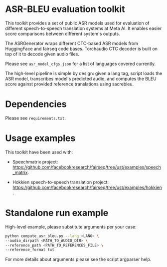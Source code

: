 # ASR-BLEU evaluation toolkit

This toolkit provides a set of public ASR models used for evaluation of different speech-to-speech translation systems at Meta AI. It enables easier score comparisons between different system's outputs.

The ASRGenerator wraps different CTC-based ASR models from HuggingFace and fairseq code bases. Torchaudio CTC decoder is built on top of it to decode given audio files.

Please see `asr_model_cfgs.json` for a list of languages covered currently.

The high-level pipeline is simple by design: given a lang tag, script loads the ASR model, transcribes model's predicted audio, and computes the BLEU score against provided reference translations using sacrebleu.

# Dependencies

Please see `requirements.txt`. 

# Usage examples

This toolkit have been used with:

* Speechmatrix project: https://github.com/facebookresearch/fairseq/tree/ust/examples/speech_matrix.

* Hokkien speech-to-speech translation project: https://github.com/facebookresearch/fairseq/tree/ust/examples/hokkien.

# Standalone run example

High-level example, please substitute arguments per your case:

```bash
python compute_asr_bleu.py --lang <LANG> \
--audio_dirpath <PATH_TO_AUDIO_DIR> \
--reference_path <PATH_TO_REFERENCES_FILE> \
--reference_format txt
```

For more details about arguments please see the script argparser help.